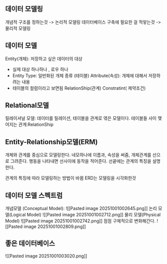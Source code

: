 ## 데이터 모델링
개념적 구조를 정하는것 -> 논리적 모델링
데이터베이스 구축에 필요한 걸 적앟는것 -> 물리적 모델링

## 데이터  모델
 Entity(개체): 저장하고 싶은 데이터의 대상
 - 실제 대상 하나하나 , 로우 하나
 - Entity Type: 일반화된 개체 종류 (테이블)
 Attribute(속성):  개체에 대해서 저장하려는 내용
- 테이블의 컬럼이라고 보면됨
RelationShip(관계)
Constratint( 제약조건)
## Relational모델
릴레이셔널 모델: 데이터를 릴레이션,  테이블을 관계로 엮은 모델이다.
테이블들 사이 맺어지는 관계:RelationShip

## Entity-Relationship모델(ERM)
개체와 관계를 중심으로 모델링한다.
네모하나에 이름과, 속성을 써줌, 개체관계를 선으로 그려준다. 행동을 나타내면 선사이에 동작을 적어준다. 선끝에는 관계의 특징을 설명한다.

관계의 특징에  따라 모델링하는 방법이 바뀜
ERD는 모델링을 시각화한것

## 데이터 모델 스펙트럼
개념모델 (Conceptual Model):
![[Pasted image 20251001002645.png]]
논리 모델(Logical Model)
![[Pasted image 20251001002712.png]]
물리 모델(Physical Model)
![[Pasted image 20251001002742.png]]
 점점 구체적으로 변화해간다.
![[Pasted image 20251001002809.png]]

## 좋은 데이터베이스
![[Pasted image 20251001003020.png]]
